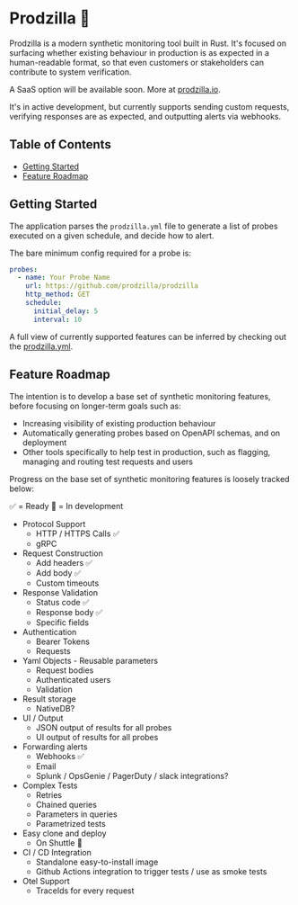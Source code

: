 # Prodzilla 🦖

Prodzilla is a modern synthetic monitoring tool built in Rust. It's focused on surfacing whether existing behaviour in production is as expected in a human-readable format, so that even customers or stakeholders can contribute to system verification. 

A SaaS option will be available soon. More at [prodzilla.io](https://prodzilla.io/).

It's in active development, but currently supports sending custom requests, verifying responses are as expected, and outputting alerts via webhooks.

## Table of Contents

- [Getting Started](#getting-started)
- [Feature Roadmap](#feature-roadmap)

## Getting Started

The application parses the `prodzilla.yml` file to generate a list of probes executed on a given schedule, and decide how to alert.

The bare minimum config required for a probe is: 

```yml
probes:
  - name: Your Probe Name
    url: https://github.com/prodzilla/prodzilla
    http_method: GET
    schedule:
      initial_delay: 5
      interval: 10
```

A full view of currently supported features can be inferred by checking out the [prodzilla.yml](/prodzilla.yml).


## Feature Roadmap

The intention is to develop a base set of synthetic monitoring features, before focusing on longer-term goals such as:
- Increasing visibility of existing production behaviour
- Automatically generating probes based on OpenAPI schemas, and on deployment
- Other tools specifically to help test in production, such as flagging, managing and routing test requests and users

Progress on the base set of synthetic monitoring features is loosely tracked below:

:white_check_mark: = Ready
:bricks: = In development

- Protocol Support
    - HTTP / HTTPS Calls :white_check_mark:
    - gRPC
- Request Construction
    - Add headers :white_check_mark:
    - Add body :white_check_mark:
    - Custom timeouts
- Response Validation
    - Status code :white_check_mark:
    - Response body :white_check_mark:
    - Specific fields
- Authentication
    - Bearer Tokens
    - Requests
- Yaml Objects - Reusable parameters
    - Request bodies
    - Authenticated users
    - Validation
- Result storage
    - NativeDB?
- UI / Output
    - JSON output of results for all probes
    - UI output of results for all probes
- Forwarding alerts
    - Webhooks :white_check_mark:
    - Email
    - Splunk / OpsGenie / PagerDuty / slack integrations?
- Complex Tests
    - Retries
    - Chained queries
    - Parameters in queries
    - Parametrized tests
- Easy clone and deploy
    - On Shuttle :bricks:
- CI / CD Integration
    - Standalone easy-to-install image
    - Github Actions integration to trigger tests / use as smoke tests
- Otel Support
    - TraceIds for every request